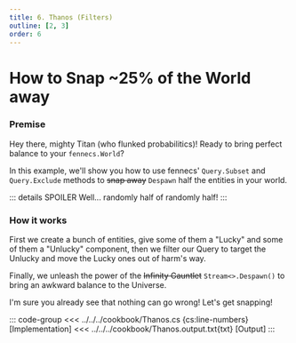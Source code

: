 ```yaml
---
title: 6. Thanos (Filters)
outline: [2, 3]
order: 6
---
```


# How to Snap ~25% of the World away

### Premise
Hey there, mighty Titan (who flunked probabilitics)! Ready to bring perfect balance to your `fennecs.World`?

In this example, we'll show you how to use fennecs' `Query.Subset` and `Query.Exclude` methods to ~~snap away~~ `Despawn` half the entities in your world. 

::: details SPOILER
Well... randomly half of randomly half!
:::
 
### How it works
First we create a bunch of entities, give some of them a "Lucky" and some of them a "Unlucky" component, then we filter our Query to target the Unlucky and move the Lucky ones out of harm's way.

Finally, we unleash the power of the ~~Infinity Gauntlet~~ `Stream<>.Despawn()` to bring an awkward balance to the Universe. 

I'm sure you already see that nothing can go wrong! Let's get snapping!


::: code-group
<<< ../../../cookbook/Thanos.cs {cs:line-numbers} [Implementation]
<<< ../../../cookbook/Thanos.output.txt{txt} [Output]
:::
